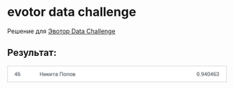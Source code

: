 # evotor data challenge
Решение для [Эвотор Data Challenge](https://boosters.pro/champ_evotor)

## Результат:
![result](result.png)
